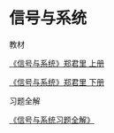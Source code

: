# 信号与系统



教材

[《信号与系统》郑君里 上册](https://storage.szulib.top/szulib/fires-docs/download/signal%20and%20system/%E4%BF%A1%E5%8F%B7%E4%B8%8E%E7%B3%BB%E7%BB%9F%EF%BC%88%E7%AC%AC%E4%B8%89%E7%89%88%EF%BC%89%E4%B8%8A%E5%86%8C%E9%83%91%E5%90%9B%E9%87%8C.pdf)

[《信号与系统》郑君里 下册](https://storage.szulib.top/szulib/fires-docs/download/signal%20and%20system/%E4%BF%A1%E5%8F%B7%E4%B8%8E%E7%B3%BB%E7%BB%9F%EF%BC%88%E7%AC%AC%E4%B8%89%E7%89%88%EF%BC%89%E4%B8%8B%E5%86%8C%E9%83%91%E5%90%9B%E9%87%8C.pdf)

习题全解

[《信号与系统习题全解》](https://storage.szulib.top/szulib/fires-docs/download/signal%20and%20system/%E4%BF%A1%E5%8F%B7%E4%B8%8E%E7%B3%BB%E7%BB%9F%E4%B9%A0%E9%A2%98%E5%85%A8%E8%A7%A3_.pdf)